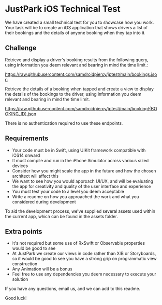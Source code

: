 JustPark iOS Technical Test
===========================

We have created a small technical test for you to showcase how you work. Your task will be to create an iOS application that shows drivers a list of their bookings and the details of anyone booking when they tap into it.

Challenge
---------

Retrieve and display a driver's booking results from the following query, using information you deem relevant and bearing in mind the time limit.:

https://raw.githubusercontent.com/samdroidpiercy/jptest/main/bookings.json

Retrieve the details of a booking when tapped and create a view to display the details of the bookings to the driver, using information you deem relevant and bearing in mind the time limit.

https://raw.githubusercontent.com/samdroidpiercy/jptest/main/booking/{BOOKING_ID}.json

There is no authentication required to use these endpoints.

Requirements
------------
- Your code must be in Swift, using UIKit framework compatible with iOS14 onward
- It must compile and run in the iPhone Simulator across various sized devices
- Consider how you might scale the app in the future and how the chosen architect will affect this
- We want to see how you would approach UI/UX, and will be evaluating the app for creativity and quality of the user interface and experience
- You must test your code to a level you deem acceptable
- Write a readme on how you approached the work and what you considered during development

To aid the development process, we've supplied several assets used within the current app, which can be found in the assets folder.


Extra points
------------
- It's not required but some use of RxSwift or Observable properties would be good to see
- At JustPark we create our views in code rather than XIB or Storyboards, so it would be good to see you have a strong grip on programmatic view construction
- Any Animation will be a bonus
- Feel free to use any dependencies you deem necessary to execute your solution

If you have any questions, email us, and we can add to this readme.

Good luck!

